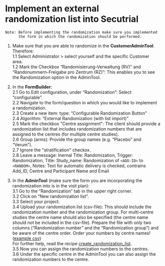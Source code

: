 # Implement an external randomization list into Secutrial
```
Note: Before implementing the randomization make sure you implemented
      the form in which the randomization should be performed.
```

1. Make sure that you are able to randomize in the **CustomerAdminTool**. Therefore:  
    1.1 Select Administrator > select yourself and the specific Customer area.  
    1.2 Mark the Checkbox “Randomisierung-Verwaltung (RV)” and “Randonummern-Freigabe pro Zentrum (RZ)”: This enables you to see the Randomization option in the AdminTool.  
    
 2. In the **FormBuilder**:  
   2.1 Go to Edit configuration, under “Randomization”: Select “configurable”.  
   2.2 Navigate to the form/question in which you would like to implement a randomization.  
   2.3 Create a new item: type: “Configurable Randomization Button”  
   2.4 Algorithm: “External Randomization (with list import)”  
   2.5 Mark the checkbox "Centre assignment": The client should provide a randomization list that includes randomization numbers that are assigned to the centres (for multiple centre studies).  
   2.6 Group (arms): Provide the group names (e.g. “Placebo” and “Verum”).  
   2.7 Ignore the "stratification" checkox.  
   2.8 Leave a message: Inernal Title: Randomization, Trigger: Randomization, Title: Study_name: Randomization of ```<ADD-ID>``` to ```<RANDOM>```, Notes: Text for automatic delivery is checked, contrains Add_ID, Centre and Participant Name and Email  

3. In the **AdminTool** (make sure the form you are incorporating the randomization into is in the visit plan):  
  3.1 Go to the “Randomization” tab in the upper right corner.  
  3.2 Click on “New randomization list”.  
  3.3 Select your project.  
  3.4 Upload your randomization list (csv-file): This should include the randomization number and the randomization group. For multi-centre studies the centre name should also be specified (the centre name should not be included in the csv-file). Prepare the file with only two columns (“Randomization number” and the “Randomization group”) and be aware of the centre order. Order your numbers by centre names! ([example csv](https://github.com/SwissClinicalTrialOrganisation/DM_secuTrial_recipes/tree/master/create_randomization_list/dat/randomization_list_example.csv))   
  For further help, read the recipe [create_randomization_list](https://swissclinicaltrialorganisation.github.io/DM_secuTrial_recipes/create_randomization_list/).    
  3.5 Now you can assign the randomization numbers to the centres.  
  3.6 Under the specific centre in the AdminTool you can also assign the randomization numbers to the centre.  
     

